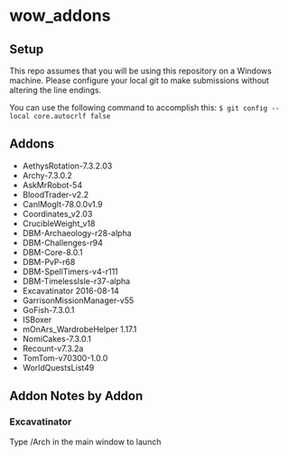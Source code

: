 # wow_addons

## Setup
This repo assumes that you will be using this repository on a Windows machine.  Please configure your local git to make submissions without altering the line endings.

You can use the following command to accomplish this:
`$ git config --local core.autocrlf false`

## Addons
- AethysRotation-7.3.2.03
- Archy-7.3.0.2
- AskMrRobot-54
- BloodTrader-v2.2
- CanIMogIt-78.0.0v1.9
- Coordinates_v2.03
- CrucibleWeight_v18
- DBM-Archaeology-r28-alpha
- DBM-Challenges-r94
- DBM-Core-8.0.1
- DBM-PvP-r68
- DBM-SpellTimers-v4-r111
- DBM-TimelessIsle-r37-alpha
- Excavatinator 2016-08-14
- GarrisonMissionManager-v55
- GoFish-7.3.0.1
- ISBoxer
- mOnArs_WardrobeHelper 1.17.1
- NomiCakes-7.3.0.1
- Recount-v7.3.2a
- TomTom-v70300-1.0.0
- WorldQuestsList49

## Addon Notes by Addon

### Excavatinator
Type /Arch in the main window to launch


